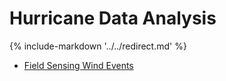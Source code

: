 # Hurricane Data Analysis

{% include-markdown '../../redirect.md' %}

- [Field Sensing Wind Events](/usecases/pinelli/usecase/)
